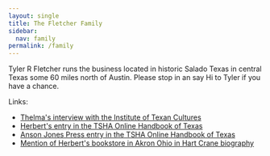 ```yaml
---
layout: single
title: The Fletcher Family
sidebar:
  nav: family
permalink: /family
---
```


Tyler R Fletcher runs the business located in historic Salado Texas in central Texas
some 60 miles north of Austin.  Please stop in an say Hi to Tyler if you have a chance.

Links:
- [Thelma's interview with the Institute of Texan Cultures](http://www.texancultures.com/library/fletcherInterview.htm)
- [Herbert's entry in the TSHA Online Handbook of Texas](http://www.tshaonline.org/handbook/online/articles/FF/ffl42.html)
- [Anson Jones Press entry in the TSHA Online Handbook of Texas](http://www.tshaonline.org/handbook/online/articles/AA/ehaqw.html)
- [Mention of Herbert's bookstore in Akron Ohio in Hart Crane biography](http://books.google.com/books?id=1EMt14zIDvEC&pg=PA93&lpg=PA93&dq=herbert+fletcher+crane&source=bl&ots=UDewAwWkrp&sig=T50Vq4lznBNe9uB_aMpthEl-xQ4&hl=en&ei=ySqcSb-rJ4nOsAPK9OmeAg&sa=X&oi=book_result&resnum=1&ct=result)

